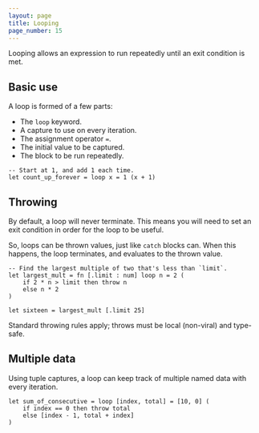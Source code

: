 ```yaml
---
layout: page
title: Looping
page_number: 15
---
```


Looping allows an expression to run repeatedly until an exit condition is met.

## Basic use

A loop is formed of a few parts:

- The `loop` keyword.
- A capture to use on every iteration.
- The assignment operator `=`.
- The initial value to be captured.
- The block to be run repeatedly.

<!--wolf-->
```
-- Start at 1, and add 1 each time.
let count_up_forever = loop x = 1 (x + 1)
```

## Throwing

By default, a loop will never terminate.
This means you will need to set an exit condition in order for the loop to be useful.

So, loops can be thrown values, just like `catch` blocks can. 
When this happens, the loop terminates, and evaluates to the thrown value.

<!--wolf-->
```
-- Find the largest multiple of two that's less than `limit`.
let largest_mult = fn [.limit : num] loop n = 2 (
	if 2 * n > limit then throw n
	else n * 2
)

let sixteen = largest_mult [.limit 25]
```

Standard throwing rules apply; throws must be local (non-viral) and type-safe.

## Multiple data

Using tuple captures, a loop can keep track of multiple named data with every iteration.

<!--wolf-->
```
let sum_of_consecutive = loop [index, total] = [10, 0] (
	if index == 0 then throw total
	else [index - 1, total + index]
)
```